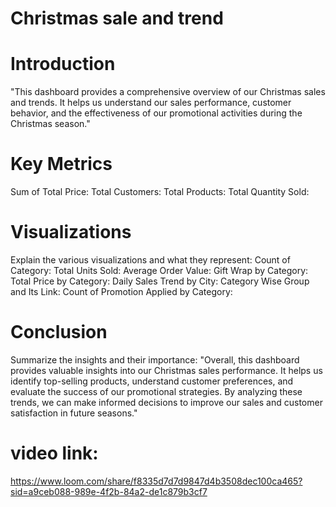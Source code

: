 # Christmas sale and trend
# Introduction
"This dashboard provides a comprehensive overview of our Christmas sales and trends. It helps us understand our sales performance, customer behavior, and the effectiveness of our promotional activities during the Christmas season."
# Key Metrics
Sum of Total Price: 
Total Customers:
Total Products: 
Total Quantity Sold: 
# Visualizations
Explain the various visualizations and what they represent:
Count of Category: 
Total Units Sold: 
Average Order Value: 
Gift Wrap by Category:
Total Price by Category: 
Daily Sales Trend by City: 
Category Wise Group and Its Link: 
Count of Promotion Applied by Category: 
# Conclusion
Summarize the insights and their importance:
"Overall, this dashboard provides valuable insights into our Christmas sales performance. It helps us identify top-selling products, understand customer preferences, and evaluate the success of our promotional strategies. By analyzing these trends, we can make informed decisions to improve our sales and customer satisfaction in future seasons."
# video link:
https://www.loom.com/share/f8335d7d7d9847d4b3508dec100ca465?sid=a9ceb088-989e-4f2b-84a2-de1c879b3cf7

